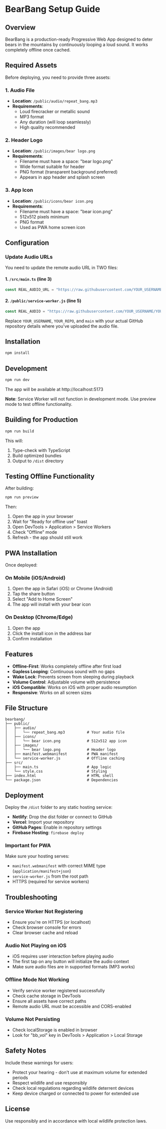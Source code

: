 # BearBang Setup Guide

## Overview
BearBang is a production-ready Progressive Web App designed to deter bears in the mountains by continuously looping a loud sound. It works completely offline once cached.

## Required Assets

Before deploying, you need to provide three assets:

### 1. Audio File
- **Location**: `/public/audio/repeat_bang.mp3`
- **Requirements**:
  - Loud firecracker or metallic sound
  - MP3 format
  - Any duration (will loop seamlessly)
  - High quality recommended

### 2. Header Logo
- **Location**: `/public/images/bear logo.png`
- **Requirements**:
  - Filename must have a space: "bear logo.png"
  - Wide format suitable for header
  - PNG format (transparent background preferred)
  - Appears in app header and splash screen

### 3. App Icon
- **Location**: `/public/icons/bear icon.png`
- **Requirements**:
  - Filename must have a space: "bear icon.png"
  - 512x512 pixels minimum
  - PNG format
  - Used as PWA home screen icon

## Configuration

### Update Audio URLs

You need to update the remote audio URL in TWO files:

#### 1. `/src/main.ts` (line 3)
```typescript
const REAL_AUDIO_URL = "https://raw.githubusercontent.com/YOUR_USERNAME/YOUR_REPO/main/repeat_bang.mp3";
```

#### 2. `/public/service-worker.js` (line 5)
```javascript
const REAL_AUDIO = "https://raw.githubusercontent.com/YOUR_USERNAME/YOUR_REPO/main/repeat_bang.mp3";
```

Replace `YOUR_USERNAME`, `YOUR_REPO`, and `main` with your actual GitHub repository details where you've uploaded the audio file.

## Installation

```bash
npm install
```

## Development

```bash
npm run dev
```

The app will be available at http://localhost:5173

**Note**: Service Worker will not function in development mode. Use preview mode to test offline functionality.

## Building for Production

```bash
npm run build
```

This will:
1. Type-check with TypeScript
2. Build optimized bundles
3. Output to `/dist` directory

## Testing Offline Functionality

After building:

```bash
npm run preview
```

Then:
1. Open the app in your browser
2. Wait for "Ready for offline use" toast
3. Open DevTools > Application > Service Workers
4. Check "Offline" mode
5. Refresh - the app should still work

## PWA Installation

Once deployed:

### On Mobile (iOS/Android)
1. Open the app in Safari (iOS) or Chrome (Android)
2. Tap the share button
3. Select "Add to Home Screen"
4. The app will install with your bear icon

### On Desktop (Chrome/Edge)
1. Open the app
2. Click the install icon in the address bar
3. Confirm installation

## Features

- **Offline-First**: Works completely offline after first load
- **Gapless Looping**: Continuous sound with no gaps
- **Wake Lock**: Prevents screen from sleeping during playback
- **Volume Control**: Adjustable volume with persistence
- **iOS Compatible**: Works on iOS with proper audio resumption
- **Responsive**: Works on all screen sizes

## File Structure

```
bearbang/
├── public/
│   ├── audio/
│   │   └── repeat_bang.mp3          # Your audio file
│   ├── icons/
│   │   └── bear icon.png            # 512x512 app icon
│   ├── images/
│   │   └── bear logo.png            # Header logo
│   ├── manifest.webmanifest         # PWA manifest
│   └── service-worker.js            # Offline caching
├── src/
│   ├── main.ts                      # App logic
│   └── style.css                    # Styling
├── index.html                       # HTML shell
└── package.json                     # Dependencies
```

## Deployment

Deploy the `/dist` folder to any static hosting service:

- **Netlify**: Drop the dist folder or connect to GitHub
- **Vercel**: Import your repository
- **GitHub Pages**: Enable in repository settings
- **Firebase Hosting**: `firebase deploy`

### Important for PWA
Make sure your hosting serves:
- `manifest.webmanifest` with correct MIME type (`application/manifest+json`)
- `service-worker.js` from the root path
- HTTPS (required for service workers)

## Troubleshooting

### Service Worker Not Registering
- Ensure you're on HTTPS (or localhost)
- Check browser console for errors
- Clear browser cache and reload

### Audio Not Playing on iOS
- iOS requires user interaction before playing audio
- The first tap on any button will initialize the audio context
- Make sure audio files are in supported formats (MP3 works)

### Offline Mode Not Working
- Verify service worker registered successfully
- Check cache storage in DevTools
- Ensure all assets have correct paths
- Remote audio URL must be accessible and CORS-enabled

### Volume Not Persisting
- Check localStorage is enabled in browser
- Look for "bb_vol" key in DevTools > Application > Local Storage

## Safety Notes

Include these warnings for users:
- Protect your hearing - don't use at maximum volume for extended periods
- Respect wildlife and use responsibly
- Check local regulations regarding wildlife deterrent devices
- Keep device charged or connected to power for extended use

## License

Use responsibly and in accordance with local wildlife protection laws.
